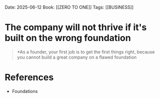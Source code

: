 Date: 2025-06-12
Book: [[ZERO TO ONE]]
Tags: [[BUSINESS]]

# The company will not thrive if it's built on the wrong foundation

>*As a founder, your first job is to get the first things right, because you cannot build a great company on a flawed foundation
# References 
- Foundations 